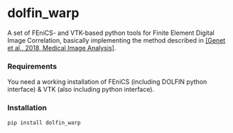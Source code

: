 # dolfin_warp
A set of FEniCS- and VTK-based python tools for Finite Element Digital Image Correlation, basically implementing the method described in [[Genet et al., 2018, Medical Image Analysis]](https://www.medicalimageanalysisjournal.com/article/S1361-8415(18)30534-6/fulltext).
### Requirements
You need a working installation of FEniCS (including DOLFIN python interface) & VTK (also including python interface).
### Installation
```
pip install dolfin_warp
```
